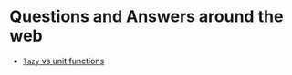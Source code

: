 # Questions and Answers around the web

* [`lazy` vs unit functions](https://www.reddit.com/r/ocaml/comments/csvokp/when_to_prefer_lazy_over_seq/exh6vkr?utm_source=share&utm_medium=web2x)
